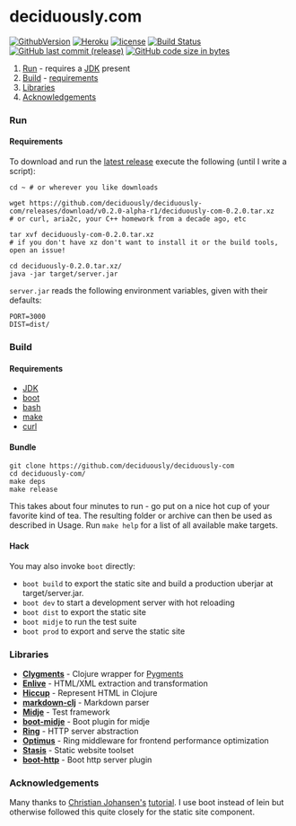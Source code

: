 # deciduously.com
[![GithubVersion](https://img.shields.io/badge/version-0.2.0-red.svg?style=flat-square)](https://github.com/deciduously/deciduously-com/tree/v0.2.0-alpha-r1)
[![Heroku](https://heroku-badge.herokuapp.com/?app=polar-refuge-87230&style=flat)](http://www.deciduously.com)
[![license](https://img.shields.io/github/license/mashape/apistatus.svg?style=flat-square)]()
[![Build Status](https://travis-ci.org/deciduously/deciduously-com.svg?branch=release)](https://travis-ci.org/deciduously/deciduously-com)
[![GitHub last commit (release)](https://img.shields.io/github/last-commit/google/skia/infra/config.svg?style=flat-square)](https://github.com/deciduously/deciduously-com.git)
[![GitHub code size in bytes](https://img.shields.io/github/languages/code-size/badges/shields.svg?style=flat-square)](htt[s://github.com/deciduously/deciduously-com.git)
1. [Run](#run) - requires a [JDK](http://www.oracle.com/technetwork/java/javase/downloads/index.html) present
2. [Build](#build) - [requirements](#requirements)
3. [Libraries](#libraries)
4. [Acknowledgements](#acknowledgements)
### Run
#### Requirements
To download and run the [latest release](https://github.com/deciduously/deciduously-com/releases/tag/v0.2.0-alpha-r1) execute the following (until I write a script):
```shell
cd ~ # or wherever you like downloads

wget https://github.com/deciduously/deciduously-com/releases/download/v0.2.0-alpha-r1/deciduously-com-0.2.0.tar.xz
# or curl, aria2c, your C++ homework from a decade ago, etc

tar xvf deciduously-com-0.2.0.tar.xz
# if you don't have xz don't want to install it or the build tools, open an issue!

cd deciduously-0.2.0.tar.xz/
java -jar target/server.jar
```
`server.jar` reads the following environment variables, given with their
defaults:
```shell
PORT=3000
DIST=dist/
```
### Build
#### Requirements
* [JDK](http://www.oracle.com/technetwork/java/javase/downloads/index.html)
* [boot](https://github.com/boot-clj/boot)
* [bash](https://www.gnu.org/software/bash/)
* [make](https://www.gnu.org/software/make/)
* [curl](https://curl.haxx.se/)
#### Bundle
```shell
git clone https://github.com/deciduously/deciduously-com
cd deciduously-com/
make deps
make release
```
This takes about four minutes to run - go put on a nice hot cup of your
favorite kind of tea.  The resulting
folder or archive can then be used as described in Usage.  Run `make help` for a list of all available make targets.
#### Hack
You may also invoke `boot` directly:
* `boot build` to export the static site and build a production uberjar at target/server.jar.
* `boot dev` to start a development server with hot reloading
* `boot dist` to export the static site
* `boot midje` to run the test suite
* `boot prod` to export and serve the static site
### Libraries
* [**Clygments**](https://github.com/bfontaine.clygments) - Clojure wrapper for [Pygments](https://pygments.org)
* [**Enlive**](https://github.com/cgrand/enlive) - HTML/XML extraction and transformation
* [**Hiccup**](https://github.com/weavejester/hiccup) - Represent HTML in Clojure
* [**markdown-clj**](https://github.com/yogthos/markdown-clj) - Markdown parser
* [**Midje**](https://github.com/marick/midje) - Test framework
* [**boot-midje**](https://bitbucket.org/zilti/boot-midje) - Boot plugin for midje
* [**Ring**](https://ring-clojure/ring) - HTTP server abstraction
* [**Optimus**](https://github.com/magnars/optimus) - Ring middleware for frontend performance optimization
* [**Stasis**](https://github.com/magnars/stasis) - Static website toolset
* [**boot-http**](https://github.com/pandeiro/boot-http) - Boot http server plugin
### Acknowledgements
Many thanks to [Christian Johansen's](https://github.com/cjohansen) [tutorial](https://cjohensen.no/building-statis-sites-in-clojure-with-stasis/).
  I use boot instead of lein but otherwise followed this quite closely for the static site component.

